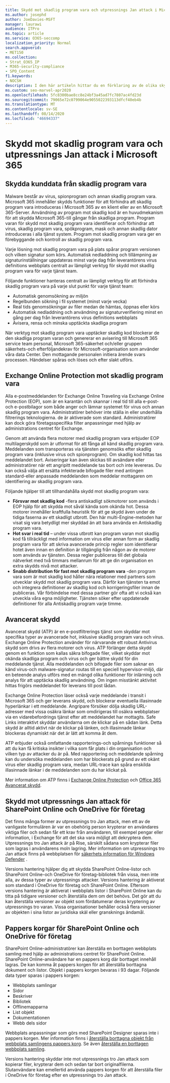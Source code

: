```yaml
---
title: Skydd mot skadlig program vara och utpressnings Jan attack i Microsoft 365
ms.author: josephd
author: JoeDavies-MSFT
manager: laurawi
audience: ITPro
ms.topic: article
ms.service: O365-seccomp
localization_priority: Normal
search.appverid:
- MET150
ms.collection:
- Strat_O365_IP
- M365-security-compliance
- SPO_Content
f1.keywords:
- NOCSH
description: I den här artikeln hittar du en förklaring av de olika skydds typerna för malware och utpressnings Jan för Microsoft 365.
ms.custom: seo-marvel-apr2020
ms.openlocfilehash: 5fc8300bae8cc8e24bf3a45ad7fc7807ac4fd23d
ms.sourcegitcommit: 79065e72c0799064e9055022393113dfcf40eb4b
ms.translationtype: MT
ms.contentlocale: sv-SE
ms.lasthandoff: 08/14/2020
ms.locfileid: "46694337"
---
```

# <a name="malware-and-ransomware-protection-in-microsoft-365"></a>Skydd mot skadlig program vara och utpressnings Jan attack i Microsoft 365

## <a name="protecting-customer-data-from-malware"></a>Skydda kunddata från skadlig program vara

Malware består av virus, spionprogram och annan skadlig program vara. Microsoft 365 innehåller skydds funktioner för att förhindra att skadlig program vara introduceras i Microsoft 365 av en klient eller av en Microsoft 365-Server. Användning av program mot skadlig kod är en huvudmekanism för att skydda Microsoft 365-till gångar från skadliga program. Program varan för skydd mot skadlig program vara identifierar och förhindrar att virus, skadlig program vara, spökprogram, mask och annan skadlig dator introduceras i alla tjänst system. Program mot skadlig program vara ger en förebyggande och kontroll av skadlig program vara.

Varje lösning mot skadlig program vara på plats spårar program versionen och vilken signatur som körs. Automatisk nedladdning och tillämpning av signaturinställningar uppdateras minst varje dag från leverantörens virus definitions webbplats centralt av lämpligt verktyg för skydd mot skadlig program vara för varje tjänst team.

Följande funktioner hanteras centralt av lämpligt verktyg för att förhindra skadlig program vara på varje slut punkt för varje tjänst team:

- Automatisk genomsökning av miljön
- Regelbunden sökning i fil systemet (minst varje vecka) 
- Real tids genomsökningar av filer medan de hämtas, öppnas eller körs 
- Automatisk nedladdning och användning av signaturverifiering minst en gång per dag från leverantörens virus definitions webbplats
- Avisera, rensa och minska upptäckta skadliga program

När verktyg mot skadlig program vara upptäcker skadlig kod blockerar de den skadliga program varan och genererar en avisering till Microsoft 365 service team personal, Microsoft 365-säkerhet och/eller gruppen säkerhets-och efterföljandekrav för Microsoft-organisation som använder våra data Center. Den mottagande personalen initiera ärende svars processen. Händelser spåras och löses och efter slakt utförs. 

## <a name="exchange-online-protection-against-malware"></a>Exchange Online Protection mot skadlig program vara

Alla e-postmeddelanden för Exchange Online Traveling via Exchange Online Protection (EOP), som är en karantän och skannar i real tid till alla e-post-och e-postbilagor som både anger och lämnar systemet för virus och annan skadlig program vara. Administratörer behöver inte ställa in eller underhålla filtrerings teknologierna. de är aktiverade som standard. Administratörer kan dock göra företagsspecifika filter anpassningar med hjälp av administrations centret för Exchange.

Genom att använda flera motorer med skadlig program vara erbjuder EOP multilagerskydd som är utformat för att fånga all känd skadlig program vara. Meddelanden som transporteras via tjänsten genomsöks efter skadlig program vara (inklusive virus och spionprogram). Om skadlig kod hittas tas meddelandet bort. Aviseringar kan även skickas till avsändare eller administratörer när ett angripitt meddelande tas bort och inte levereras. Du kan också välja att ersätta infekterade bifogade filer med antingen standard-eller anpassade meddelanden som meddelar mottagaren om identifiering av skadlig program vara.

Följande hjälper till att tillhandahålla skydd mot skadlig program vara:

- **Försvar mot skadlig kod** -flera antiskadligt sökmotorer som används i EOP hjälp för att skydda mot såväl kända som okända hot. Dessa motorer innehåller kraftfulla heuristik för att ge skydd även under de tidiga faserna av ett skadligt utbrott. Den här multi-Engine-metoden har visat sig vara betydligt mer skyddad än att bara använda en Antiskadlig program vara.
- **Hot svar i real tid** – under vissa utbrott kan program varan mot skadlig kod få tillräckligt med information om virus eller annan form av skadlig program vara för att skriva avancerade princip regler som identifierar hotet även innan en definition är tillgänglig från någon av de motorer som används av tjänsten. Dessa regler publiceras till det globala nätverket med två timmars mellanrum för att ge din organisation en extra skydds nivå mot attacker.
- **Snabb distribution för fast mot skadlig program vara** -den program vara som är mot skadlig kod håller nära relationer med partners som utvecklar skydd mot skadlig program vara. Därför kan tjänsten ta emot och integrera definitioner av skadlig kod och korrigeringsfiler innan de publiceras. Vår förbindelse med dessa partner gör ofta att vi också kan utveckla våra egna möjligheter. Tjänsten söker efter uppdaterade definitioner för alla Antiskadlig program varje timme.

## <a name="advanced-threat-protection"></a>Avancerat skydd

Avancerat skydd (ATP) är en e-postfiltrerings tjänst som skyddar mot specifika typer av avancerade hot, inklusive skadlig program vara och virus. Exchange Online Protection använder för närvarande ett robust Antivirus skydd som drivs av flera motorer och virus. ATP förlänger detta skydd genom en funktion som kallas säkra bifogade filer, vilket skyddar mot okända skadliga program och virus och ger bättre skydd för din meddelande tjänst. Alla meddelanden och bifogade filer som saknar en känd virus-och malware-signatur routas till en speciell hypervisor-miljö, där en beteende analys utförs med en mängd olika funktioner för inlärning och analys för att upptäcka skadlig användning. Om ingen misstänkt aktivitet hittas frigörs meddelandet för leverans till post lådan.

Exchange Online Protection läser också varje meddelande i transit i Microsoft 365 och ger leverans skydd, och blockerar eventuella illasinnade hyperlänkar i ett meddelande. Angripare försöker dölja skadlig URL-adresser med vissa osäkra länkar som omdirigeras till osäkra webbplatser via en vidarebefordrings tjänst efter att meddelandet har mottagits. Safe Links interaktivt skyddar användarna om de klickar på en sådan länk. Detta skydd är alltid aktivt när de klickar på länken, och illasinnade länkar blockeras dynamiskt när det är lätt att komma åt dem.

ATP erbjuder också omfattande rapporterings-och spårnings funktioner så att du kan få kritiska insikter i vilka som får plats i din organisation och vilken typ av attacker du är på. Med rapportering och meddelande spårning kan du undersöka meddelanden som har blockerats på grund av ett okänt virus eller skadlig program vara, medan URL-trace kan spåra enskilda illasinnade länkar i de meddelanden som du har klickat på. 

Mer information om ATP finns i [Exchange Online Protection](https://docs.microsoft.com/Office365/SecurityCompliance/eop/exchange-online-protection-overview) och [Office 365 Avancerat skydd](https://docs.microsoft.com/microsoft-365/security/office-365-security/office-365-atp).

## <a name="sharepoint-online-and-onedrive-for-business-protection-against-ransomware"></a>Skydd mot utpressnings Jan attack för SharePoint Online och OneDrive för företag

Det finns många former av utpressnings tro Jan attack, men ett av de vanligaste formulären är var en obehörig person krypterar en användares viktiga filer och sedan får ett krav från användaren, till exempel pengar eller information, i Exchange för att det ska vara möjligt att dekryptera dem. Utpressnings tro Jan attack är på Rise, särskilt sådana som krypterar filer som lagras i användarens moln lagring. Mer information om utpressnings tro Jan attack finns på webbplatsen för [säkerhets information för Windows Defender](https://www.microsoft.com/wdsi) .

Versions hantering hjälper dig att skydda SharePoint Online-listor och SharePoint Online-och OneDrive för företag-bibliotek från vissa, men inte alla, av dessa typer av utpressnings attacker. Versions hantering är aktiverat som standard i OneDrive för företag och SharePoint Online. Eftersom versions hantering är aktiverat i webbplats listor i SharePoint Online kan du titta på tidigare versioner och återställa dem om det behövs. Det gör att du kan återställa versioner av objekt som fördatumerar deras kryptering av utpressnings tro varan. Vissa organisationer behåller också flera versioner av objekten i sina listor av juridiska skäl eller gransknings ändamål.

## <a name="sharepoint-online-and-onedrive-for-business-recycle-bins"></a>Pappers korgar för SharePoint Online och OneDrive för företag

SharePoint Online-administratörer kan återställa en borttagen webbplats samling med hjälp av administrations centret för SharePoint Online. SharePoint Online-användare har en pappers korg där borttaget innehåll lagras. De kan komma åt pappers korgen för att återställa borttagna dokument och listor. Objekt i pappers korgen bevaras i 93 dagar. Följande data typer sparas i pappers korgen:

- Webbplats samlingar
- Sidor
- Beskriver
- Bibliotek
- Offlinemapparna
- List objekt
- Dokumentationen
- Webb dels sidor

Webbplats anpassningar som görs med SharePoint Designer sparas inte i pappers korgen. Mer information finns i [återställa borttagna objekt från webbplats samlingens pappers korg](https://support.microsoft.com/office/restore-deleted-items-from-the-site-collection-recycle-bin-5fa924ee-16d7-487b-9a0a-021b9062d14b). Se även [återställa en borttagen webbplats samling](https://docs.microsoft.com/sharepoint/restore-deleted-site-collection).

Versions hantering skyddar inte mot utpressnings tro Jan attack som kopierar filer, krypterar dem och sedan tar bort originalfilerna. Slutanvändare kan emellertid använda pappers korgen för att återställa filer i OneDrive för företag efter en utpressnings tro Jan attack.
